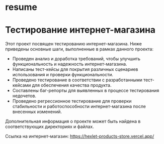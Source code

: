 # resume
# Тестирование интернет-магазина

Этот проект посвящен тестированию интернет-магазина. Ниже приведены основные шаги, выполненные в рамках данного проекта:

- Проведен анализ и доработка требований, чтобы улучшить функциональность и надежность интернет-магазина.
- Написаны тест-кейсы для покрытия различных сценариев использования и проверки функциональности.
- Проведено тестирование в соответствии с разработанными тест-кейсами для обеспечения качества продукта.
- Составлены баг-репорты для выявленных в процессе тестирования недочетов.
- Проведено регрессионное тестирование для проверки стабильности и работоспособности интернет-магазина после внесенных изменений.

Дополнительная информация о проекте может быть найдена в соответствующих директориях и файлах.

Ссылка на интернет-магазин: https://hexlet-products-store.vercel.app/
